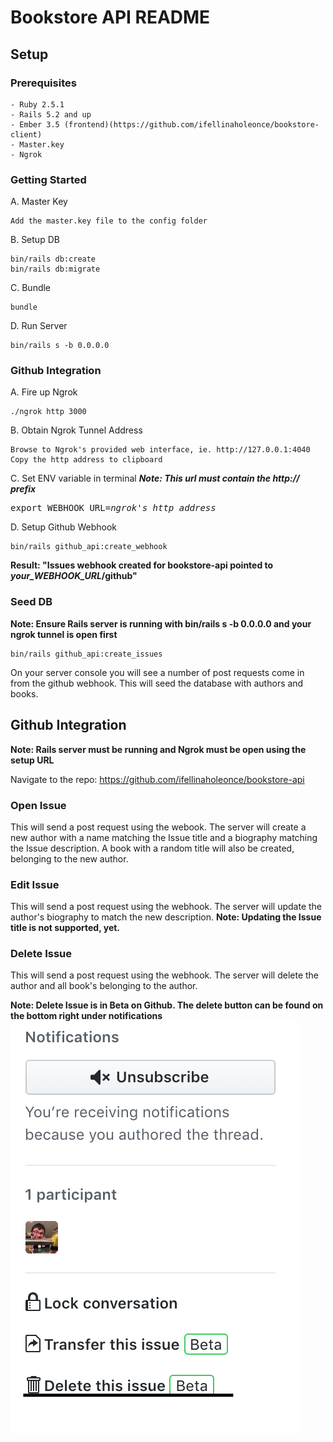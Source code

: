 # Bookstore API README

## Setup

### Prerequisites

```
- Ruby 2.5.1
- Rails 5.2 and up
- Ember 3.5 (frontend)(https://github.com/ifellinaholeonce/bookstore-client)
- Master.key
- Ngrok
```

### Getting Started
A. Master Key
```
Add the master.key file to the config folder
```

B. Setup DB
```
bin/rails db:create
bin/rails db:migrate
```

C. Bundle
```
bundle
```

D. Run Server
```
bin/rails s -b 0.0.0.0
```

### Github Integration

A. Fire up Ngrok
```
./ngrok http 3000
```

B. Obtain Ngrok Tunnel Address
```
Browse to Ngrok's provided web interface, ie. http://127.0.0.1:4040
Copy the http address to clipboard
```

C. Set ENV variable in terminal
**_Note: This url must contain the http:// prefix_**
<pre>
export WEBHOOK_URL=<i>ngrok's http address</i>
</pre>

D. Setup Github Webhook
```
bin/rails github_api:create_webhook
```
**Result: "Issues webhook created for bookstore-api pointed to <i>your_WEBHOOK_URL</i>/github"**

### Seed DB
**Note: Ensure Rails server is running with bin/rails s -b 0.0.0.0 and your ngrok tunnel is open first**

```
bin/rails github_api:create_issues
```

On your server console you will see a number of post requests come in from the github webhook. This will seed the database with authors and books.

## Github Integration
**Note: Rails server must be running and Ngrok must be open using the setup URL**

Navigate to the repo: https://github.com/ifellinaholeonce/bookstore-api

### Open Issue
This will send a post request using the webook. The server will create a new author with a name matching the Issue title and a biography matching the Issue description. A book with a random title will also be created, belonging to the new author.

### Edit Issue
This will send a post request using the webhook. The server will update the author's biography to match the new description.
**Note: Updating the Issue title is not supported, yet.**

### Delete Issue
This will send a post request using the webhook. The server will delete the author and all book's belonging to the author.

**Note: Delete Issue is in Beta on Github. The delete button can be found on the bottom right under notifications**
![alt text][delete]

[delete]: https://github.com/ifellinaholeonce/bookstore-api/blob/master/docs/delete.png "Delete"
